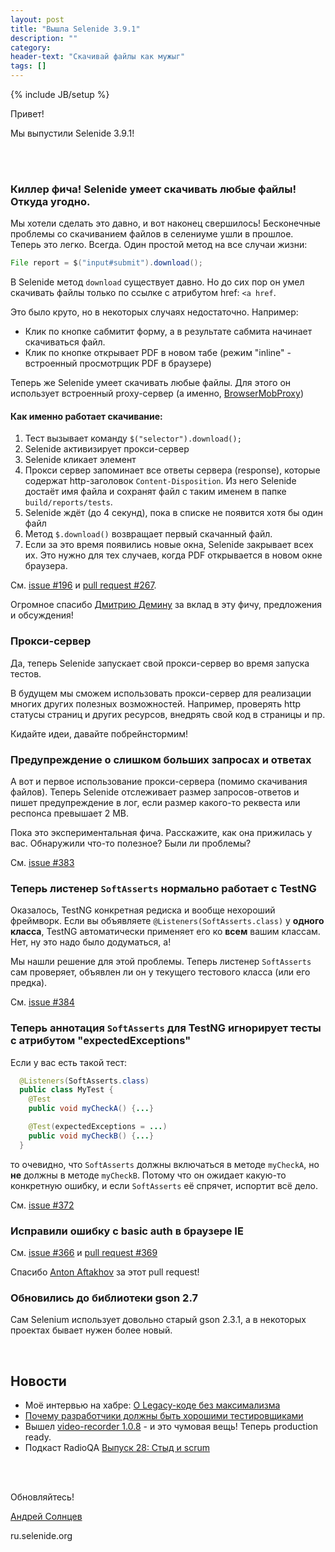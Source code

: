 ```yaml
---
layout: post
title: "Вышла Selenide 3.9.1"
description: ""
category:
header-text: "Скачивай файлы как мужыг"
tags: []
---
```

{% include JB/setup %}

Привет!

Мы выпустили Selenide 3.9.1! 

<br/>
<br/>

### Киллер фича! Selenide умеет скачивать любые файлы! Откуда угодно.

Мы хотели сделать это давно, и вот наконец свершилось!
Бесконечные проблемы со скачиванием файлов в селениуме ушли в прошлое. 
Теперь это легко. Всегда. Один простой метод на все случаи жизни:

```java
File report = $("input#submit").download();
```

В Selenide метод `download` существует давно.
Но до сих пор он умел скачивать файлы только по ссылке с атрибутом href: `<a href`.

Это было круто, но в некоторых случаях недостаточно. Например:

* Клик по кнопке сабмитит форму, а в результате сабмита начинает скачиваться файл.
* Клик по кнопке открывает PDF в новом табе (режим "inline" - встроенный просмотрщик PDF в браузере)

Теперь же Selenide умеет скачивать любые файлы.
Для этого он использует встроенный proxy-сервер (а именно, [BrowserMobProxy](https://github.com/lightbody/browsermob-proxy))

#### Как именно работает скачивание:

1. Тест вызывает команду `$("selector").download();`
2. Selenide активизирует прокси-сервер
3. Selenide кликает элемент
4. Прокси сервер запоминает все ответы сервера (response), которые содержат http-заголовок `Content-Disposition`.
   Из него Selenide достаёт имя файла и сохранят файл с таким именем в папке `build/reports/tests`.
5. Selenide ждёт (до 4 секунд), пока в списке не появится хотя бы один файл
6. Метод `$.download()` возвращает первый скачанный файл.
7. Если за это время появились новые окна, Selenide закрывает всех их.
   Это нужно для тех случаев, когда PDF открывается в новом окне браузера. 

См. [issue #196](https://github.com/selenide/selenide/issues/196) и 
[pull request #267](https://github.com/selenide/selenide/pull/267).

Огромное спасибо [Дмитрию Демину](https://github.com/dimand58) за вклад в эту фичу, предложения и обсуждения!


### Прокси-сервер

Да, теперь Selenide запускает свой прокси-сервер во время запуска тестов. 

В будущем мы сможем использовать прокси-сервер для реализации многих других полезных возможностей.
Например, проверять http статусы страниц и других ресурсов, внедрять свой код в страницы и пр.

Кидайте идеи, давайте побрейнстормим!


### Предупреждение о слишком больших запросах и ответах

А вот и первое использование прокси-сервера (помимо скачивания файлов).
Теперь Selenide отслеживает размер запросов-ответов и пишет предупреждение 
в лог, если размер какого-то реквеста или респонса превышает 2 MB. 

Пока это экспериментальная фича. Расскажите, как она прижилась у вас. 
Обнаружили что-то полезное? Были ли проблемы? 

См. [issue #383](https://github.com/selenide/selenide/issues/383)


### Теперь листенер `SoftAsserts` нормально работает с TestNG

Оказалось, TestNG конкретная редиска и вообще нехороший фреймворк. 
Если вы объявляете `@Listeners(SoftAsserts.class)` у **одного класса**, TestNG автоматически
применяет его ко **всем** вашим классам. Нет, ну это надо было додуматься, а!

Мы нашли решение для этой проблемы. Теперь листенер `SoftAsserts` сам 
проверяет, объявлен ли он у текущего тестового класса (или его предка). 

См. [issue #384](https://github.com/selenide/selenide/issues/384)

### Теперь аннотация `SoftAsserts` для TestNG игнорирует тесты с атрибутом "expectedExceptions" 

Если у вас есть такой тест:

```java
  @Listeners(SoftAsserts.class)
  public class MyTest {
    @Test
    public void myCheckA() {...}

    @Test(expectedExceptions = ...)
    public void myCheckB() {...}
  }
```

то очевидно, что `SoftAsserts` должны включаться в методе `myCheckA`, 
но **не** должны в методе `myCheckB`. Потому что он ожидает какую-то 
конкретную ошибку, и если `SoftAsserts` её спрячет, испортит всё дело. 

См. [issue #372](https://github.com/selenide/selenide/issues/372)


### Исправили ошибку с basic auth в браузере IE

См. [issue #366](https://github.com/selenide/selenide/issues/366) и
[pull request #369](https://github.com/selenide/selenide/pull/369)

Спасибо [Anton Aftakhov](https://github.com/simple-elf) за этот pull request!

### Обновились до библиотеки gson 2.7
 
Сам Selenium использует довольно старый gson 2.3.1, а в некоторых 
проектах бывает нужен более новый. 


<br/>

## Новости 

* Моё интервью на хабре: [О Legacy-коде без максимализма](https://habrahabr.ru/company/jugru/blog/308528/)
* [Почему разработчики должны быть хорошими тестировщиками](http://asolntsev.github.io/ru/2016/08/05/why-programmer-cannot-be-true-tester/)
* Вышел [video-recorder 1.0.8](http://automation-remarks.com/videorecorder-java/) - и это чумовая вещь! Теперь production ready.
* Подкаст RadioQA [Выпуск 28: Стыд и scrum](http://radio-qa.com/28-scrum/)

<br/>
<br/>

Обновляйтесь!

[Андрей Солнцев](http://asolntsev.github.io/)

ru.selenide.org
